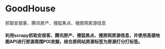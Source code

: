 # GoodHouse
抓取安居客、腾讯房产、搜狐焦点、搜房网房源信息

#### 利用scrapy抓取安居客、腾讯房产、搜狐焦点、搜房网房源信息，并使用高德地图API进行房源周围POI发掘，综合原网站房源标签为房源打分打标签。
